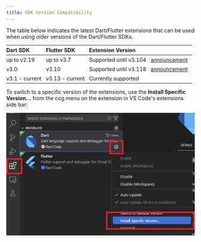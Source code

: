```yaml
---
title: SDK Version Compatibility
---
```


<style>
table th, table td {
	text-align: left;
	white-space: nowrap;
	padding: 4px 12px 4px 0;
}
</style>

The table below indicates the latest Dart/Flutter extensions that can be used when using older versions of the Dart/Flutter SDKs.

| Dart SDK | Flutter SDK | Extension Version | |
| ----- | ----- | ----- | ----- |
| up to v2.19 | up to v3.7 | <span title="v3.105 removes legacy analysis server protocol support">Supported until v3.104</span> | [announcement](https://groups.google.com/g/flutter-announce/c/JQHzM3FbBGI) |
| v3.0 | v3.10 | Supported until v3.118 | [announcement](https://medium.com/flutter/whats-new-in-flutter-3-35-c58ef72e3766#:~:text=Deprecated%20IDE%20support%20for%20older%20Flutter%20SDKs) |
| v3.1 - current | v3.13 - current | Currently supported |

To switch to a specific version of the extensions, use the **Install Specific Version...** from the cog menu on the extension in VS Code's extensions side bar:

![The "Install Specific Version" option in the extensions menu](/images/change_extension_version.png)
